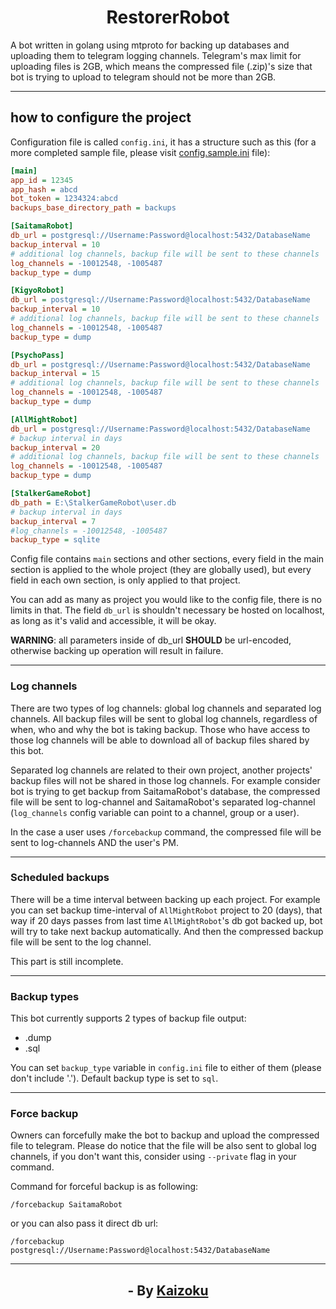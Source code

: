 # <h1 align="middle"> RestorerRobot </h1>

A bot written in golang using mtproto for backing up databases and uploading them to telegram logging channels.
Telegram's max limit for uploading files is 2GB, which means the compressed file (.zip)'s size that bot is trying to upload to telegram should not be more than 2GB.

<hr/>

## how to configure the project
Configuration file is called `config.ini`, it has a structure such as this (for a more completed sample file, please visit [config.sample.ini](config.sample.ini) file):
```ini
[main]
app_id = 12345
app_hash = abcd
bot_token = 1234324:abcd
backups_base_directory_path = backups

[SaitamaRobot]
db_url = postgresql://Username:Password@localhost:5432/DatabaseName
backup_interval = 10
# additional log channels, backup file will be sent to these channels
log_channels = -10012548, -1005487
backup_type = dump

[KigyoRobot]
db_url = postgresql://Username:Password@localhost:5432/DatabaseName
backup_interval = 10
# additional log channels, backup file will be sent to these channels
log_channels = -10012548, -1005487
backup_type = dump

[PsychoPass]
db_url = postgresql://Username:Password@localhost:5432/DatabaseName
backup_interval = 15
# additional log channels, backup file will be sent to these channels
log_channels = -10012548, -1005487
backup_type = dump

[AllMightRobot]
db_url = postgresql://Username:Password@localhost:5432/DatabaseName
# backup interval in days
backup_interval = 20
# additional log channels, backup file will be sent to these channels
log_channels = -10012548, -1005487
backup_type = dump

[StalkerGameRobot]
db_path = E:\StalkerGameRobot\user.db
# backup interval in days
backup_interval = 7
#log_channels = -10012548, -1005487
backup_type = sqlite
```

Config file contains `main` sections and other sections, every field in the main section
is applied to the whole project (they are globally used), but every field in each own section, is only applied to that project.

You can add as many as project you would like to the config file, there is no limits in that.
The field `db_url` is shouldn't necessary be hosted on localhost, as long as it's valid and accessible, it will be okay.

**WARNING**: all parameters inside of db_url **SHOULD** be url-encoded, otherwise backing up operation will result in failure.

<hr/>

### Log channels
There are two types of log channels: global log channels and separated log channels.
All backup files will be sent to global log channels, regardless of when, who and why the bot is taking backup. Those who have access to those log channels will be able to download all of backup files shared by this bot.

Separated log channels are related to their own project, another projects' backup files will not be shared in those log channels. For example consider bot is trying to get backup from SaitamaRobot's database, the compressed file will be sent to log-channel and SaitamaRobot's separated log-channel (`log_channels` config variable can point to a channel, group or a user).

In the case a user uses `/forcebackup` command, the compressed file will be sent to log-channels AND the user's PM.

<hr/>

### Scheduled backups

There will be a time interval between backing up each project. For example you can set backup time-interval of `AllMightRobot` project to 20 (days), that way if 20 days passes from last time `AllMightRobot`'s db got backed up, bot will try to take next backup automatically.
And then the compressed backup file will be sent to the log channel.

This part is still incomplete.

<hr/>

### Backup types
This bot currently supports 2 types of backup file output:
- .dump
- .sql

You can set `backup_type` variable in `config.ini` file to either of them (please don't include '.').
Default backup type is set to `sql`.

<hr/>

### Force backup

Owners can forcefully make the bot to backup and upload the compressed file to telegram. Please do notice that the file will be also sent to global log channels, if you don't want this, consider using `--private` flag in your command.

Command for forceful backup is as following:

`/forcebackup SaitamaRobot`

or you can also pass it direct db url:

`/forcebackup postgresql://Username:Password@localhost:5432/DatabaseName`

<hr/>


<h2 align="middle"> 
    - By <a href=https://t.me/Kaizoku> Kaizoku </a>
</h2>

